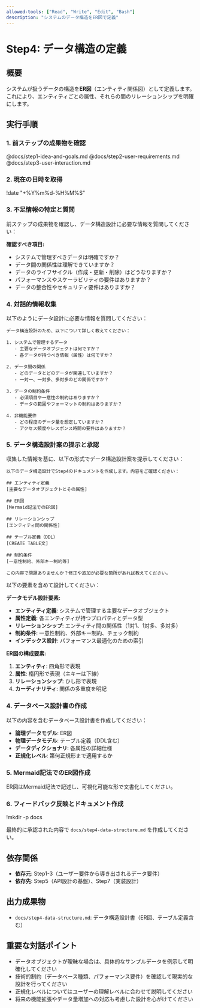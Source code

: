 ```yaml
---
allowed-tools: ["Read", "Write", "Edit", "Bash"]
description: "システムのデータ構造をER図で定義"
---
```


# Step4: データ構造の定義

## 概要
システムが扱うデータの構造を**ER図**（エンティティ関係図）として定義します。これにより、エンティティごとの属性、それらの間のリレーションシップを明確にします。

## 実行手順

### 1. 前ステップの成果物を確認
@docs/step1-idea-and-goals.md
@docs/step2-user-requirements.md
@docs/step3-user-interaction.md

### 2. 現在の日時を取得
!date "+%Y%m%d-%H%M%S"

### 3. 不足情報の特定と質問
前ステップの成果物を確認し、データ構造設計に必要な情報を質問してください：

**確認すべき項目:**
- システムで管理すべきデータは明確ですか？
- データ間の関係性は理解できていますか？
- データのライフサイクル（作成・更新・削除）はどうなりますか？
- パフォーマンスやスケーラビリティの要件はありますか？
- データの整合性やセキュリティ要件はありますか？

### 4. 対話的情報収集
以下のようにデータ設計に必要な情報を質問してください：

```
データ構造設計のため、以下について詳しく教えてください：

1. システムで管理するデータ
   - 主要なデータオブジェクトは何ですか？
   - 各データが持つべき情報（属性）は何ですか？

2. データ間の関係
   - どのデータとどのデータが関連していますか？
   - 一対一、一対多、多対多のどの関係ですか？

3. データの制約条件
   - 必須項目や一意性の制約はありますか？
   - データの範囲やフォーマットの制約はありますか？

4. 非機能要件
   - どの程度のデータ量を想定していますか？
   - アクセス頻度やレスポンス時間の要件はありますか？
```

### 5. データ構造設計案の提示と承認
収集した情報を基に、以下の形式でデータ構造設計案を提示してください：

```
以下のデータ構造設計でStep4のドキュメントを作成します。内容をご確認ください：

## エンティティ定義
[主要なデータオブジェクトとその属性]

## ER図
[Mermaid記法でのER図]

## リレーションシップ
[エンティティ間の関係性]

## テーブル定義（DDL）
[CREATE TABLE文]

## 制約条件
[一意性制約、外部キー制約等]

この内容で問題ありませんか？修正や追加が必要な箇所があれば教えてください。
```

以下の要素を含めて設計してください：

**データモデル設計要素:**
- **エンティティ定義**: システムで管理する主要なデータオブジェクト
- **属性定義**: 各エンティティが持つプロパティとデータ型
- **リレーションシップ**: エンティティ間の関係性（1対1、1対多、多対多）
- **制約条件**: 一意性制約、外部キー制約、チェック制約
- **インデックス設計**: パフォーマンス最適化のための索引

**ER図の構成要素:**
1. **エンティティ**: 四角形で表現
2. **属性**: 楕円形で表現（主キーは下線）
3. **リレーションシップ**: ひし形で表現
4. **カーディナリティ**: 関係の多重度を明記

### 4. データベース設計書の作成
以下の内容を含むデータベース設計書を作成してください：
- **論理データモデル**: ER図
- **物理データモデル**: テーブル定義（DDL含む）
- **データディクショナリ**: 各属性の詳細仕様
- **正規化レベル**: 第何正規形まで適用するか

### 5. Mermaid記法でのER図作成
ER図はMermaid記法で記述し、可視化可能な形で文書化してください。

### 6. フィードバック反映とドキュメント作成
!mkdir -p docs

最終的に承認された内容で `docs/step4-data-structure.md` を作成してください。

## 依存関係
- **依存元**: Step1-3（ユーザー要件から導き出されるデータ要件）
- **依存先**: Step5（API設計の基盤）、Step7（実装設計）

## 出力成果物
- `docs/step4-data-structure.md`: データ構造設計書（ER図、テーブル定義含む）

## 重要な対話ポイント
- データオブジェクトが曖昧な場合は、具体的なサンプルデータを例示して明確化してください
- 技術的制約（データベース種類、パフォーマンス要件）を確認して現実的な設計を行ってください
- 正規化レベルについてはユーザーの理解レベルに合わせて説明してください
- 将来の機能拡張やデータ量増加への対応も考慮した設計を心がけてください